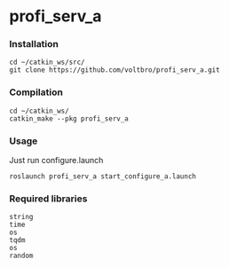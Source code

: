 # profi_serv_a

### Installation
```
cd ~/catkin_ws/src/
git clone https://github.com/voltbro/profi_serv_a.git
```
### Compilation
```
cd ~/catkin_ws/
catkin_make --pkg profi_serv_a
```
### Usage

Just run configure.launch
```
roslaunch profi_serv_a start_configure_a.launch
```

### Required libraries

```
string
time
os
tqdm
os
random
```

